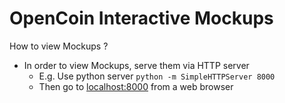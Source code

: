 OpenCoin Interactive Mockups
===========================

How to view Mockups ?

- In order to view Mockups, serve them via HTTP server
  - E.g. Use python server `python -m SimpleHTTPServer 8000`
  - Then go to [localhost:8000](localhost:8000) from a web browser
